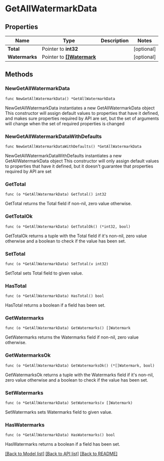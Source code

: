 # GetAllWatermarkData

## Properties

Name | Type | Description | Notes
------------ | ------------- | ------------- | -------------
**Total** | Pointer to **int32** |  | [optional] 
**Watermarks** | Pointer to [**[]Watermark**](Watermark.md) |  | [optional] 

## Methods

### NewGetAllWatermarkData

`func NewGetAllWatermarkData() *GetAllWatermarkData`

NewGetAllWatermarkData instantiates a new GetAllWatermarkData object
This constructor will assign default values to properties that have it defined,
and makes sure properties required by API are set, but the set of arguments
will change when the set of required properties is changed

### NewGetAllWatermarkDataWithDefaults

`func NewGetAllWatermarkDataWithDefaults() *GetAllWatermarkData`

NewGetAllWatermarkDataWithDefaults instantiates a new GetAllWatermarkData object
This constructor will only assign default values to properties that have it defined,
but it doesn't guarantee that properties required by API are set

### GetTotal

`func (o *GetAllWatermarkData) GetTotal() int32`

GetTotal returns the Total field if non-nil, zero value otherwise.

### GetTotalOk

`func (o *GetAllWatermarkData) GetTotalOk() (*int32, bool)`

GetTotalOk returns a tuple with the Total field if it's non-nil, zero value otherwise
and a boolean to check if the value has been set.

### SetTotal

`func (o *GetAllWatermarkData) SetTotal(v int32)`

SetTotal sets Total field to given value.

### HasTotal

`func (o *GetAllWatermarkData) HasTotal() bool`

HasTotal returns a boolean if a field has been set.

### GetWatermarks

`func (o *GetAllWatermarkData) GetWatermarks() []Watermark`

GetWatermarks returns the Watermarks field if non-nil, zero value otherwise.

### GetWatermarksOk

`func (o *GetAllWatermarkData) GetWatermarksOk() (*[]Watermark, bool)`

GetWatermarksOk returns a tuple with the Watermarks field if it's non-nil, zero value otherwise
and a boolean to check if the value has been set.

### SetWatermarks

`func (o *GetAllWatermarkData) SetWatermarks(v []Watermark)`

SetWatermarks sets Watermarks field to given value.

### HasWatermarks

`func (o *GetAllWatermarkData) HasWatermarks() bool`

HasWatermarks returns a boolean if a field has been set.


[[Back to Model list]](../README.md#documentation-for-models) [[Back to API list]](../README.md#documentation-for-api-endpoints) [[Back to README]](../README.md)


